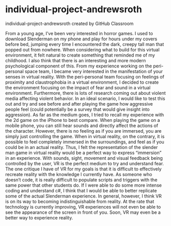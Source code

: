 # individual-project-andrewsroth
individual-project-andrewsroth created by GitHub Classroom

From a young age, I’ve been very interested in horror games. I used to download Slenderman on my phone and play for hours under my covers before bed, jumping every time I encountered the dark, creepy tall man that popped out from nowhere. When considering what to build for this virtual environment, it felt natural to create something that reminded me of my childhood. 
I also think that there is an interesting and more modern psychological component of this. From my experience working on the peri-personal space team, I became very interested in the manifestation of your senses in virtual reality. With the peri-personal team focusing on feelings of proximity and claustrophobia in a virtual environment, I decided to create the environment focusing on the impact of fear and sound in a virtual environment. 
Furthermore, there is lots of research coming out about violent media affecting violent behavior. In an ideal scenario, I would like to test this out and try and see before and after playing the game how aggressive people feel (could potentially be a survey that would give insight into aggression). 
As far as the medium goes, I tried to recall my experience with the 2d game on the iPhone to best compare. When playing the game on a mobile phone, you can still hear sounds and directly affect the actions of the character. 
However, there is no feeling as if you are immersed, you are simply just controlling the game. When in virtual reality, on the contrary, it is possible to feel completely immersed in the surroundings, and feel as if you could be in an actual reality. 
Thus, I felt the representation of the slender man game in virtual reality would be a perfect way to express “immersion” in an experience. With sounds, sight, movement and visual feedback being controlled by the user, VR is the perfect medium to try and understand fear. 
The one critique I have of VR for my goals is that it is difficult to effectively recreate reality with the knowledge I currently have.
As someone who doesn’t code, it is really difficult to populate scripts and triggers with the same power that other students do. 
If I were able to do some more intense coding and understand c#, I think that I would be able to better replicate some of the actual Slenderman experience. In general, however, I think VR is on its way to becoming indistinguishable from reality. 
At the rate that technology is currently improving, VR experiences will not even be able to see the appearance of the screen in front of you. Soon, VR may even be a better way to experience reality.

